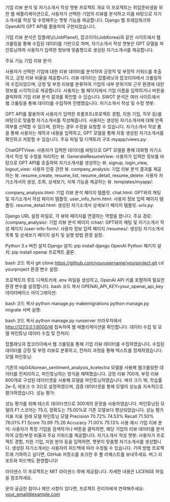 기업 리뷰 분석 및 자기소개서 작성 챗봇
프로젝트 개요
이 프로젝트는 취업준비생을 위한 웹 애플리케이션으로, 사용자가 선택한 기업의 리뷰를 분석하고 이를 바탕으로 자기소개서를 작성 및 수정해주는 챗봇 기능을 제공합니다. Django 웹 프레임워크와 OpenAI의 GPT API를 활용하여 구현되었습니다.

기업 리뷰 분석은 잡플래닛(JobPlanet), 잡코리아(JobKorea)와 같은 사이트에서 웹 크롤링을 통해 수집된 데이터를 기반으로 하며, 자기소개서 작성 챗봇은 GPT 모델을 파인튜닝하여 사용자가 입력한 정보에 맞춤형으로 생성된 자기소개서를 제공합니다.

주요 기능
기업 리뷰 분석:

사용자가 선택한 기업에 대한 리뷰 데이터를 분석하여 긍정적 및 부정적 키워드를 추출하고, 긍정 리뷰 비율을 제공합니다.
리뷰 데이터는 잡플래닛과 잡코리아에서 크롤링하여 수집되었으며, 긍정 및 부정 리뷰를 분류하여 기업의 내부 분위기와 근무 환경에 대한 정보를 시각적으로 제공합니다.
사용자는 웹 페이지에서 기업 이름을 입력하거나 버튼을 클릭하여 기업 리뷰 분석 결과를 확인할 수 있습니다.
SWOT 분석은 여러 사이트에서 웹 크롤링을 통해 데이터를 수집하여 진행했습니다.
자기소개서 작성 및 수정 챗봇:

GPT API를 활용하여 사용자가 입력한 프롬프트(프로젝트 경험, 지원 기업, 직무 등)를 바탕으로 맞춤형 자기소개서를 작성해줍니다.
사용자는 생성된 자기소개서에 대해 만족 여부를 선택할 수 있으며, 원하는 경우 수정을 요청할 수 있습니다.
자기소개서 작성 폼을 통해 사용자는 제목과 내용을 입력하고, GPT 모델을 통해 자동 생성된 자기소개서를 확인하고 저장할 수 있습니다.
주요 파일 및 디렉토리 구조
myapp/views.py:

ChatGPTView: 사용자가 입력한 데이터를 바탕으로 GPT 모델을 통해 대화형 자기소개서 작성 및 수정을 처리하는 뷰.
GenerateResumeView: 사용자가 입력한 정보를 바탕으로 GPT API를 호출하여 자기소개서를 생성하는 뷰.
signup, login_view, logout_view: 사용자 인증 관련 뷰.
company_analysis: 기업 리뷰 분석 결과를 제공하는 뷰.
resume_create, resume_list, resume_detail, resume_delete: 사용자 자기소개서의 생성, 조회, 상세보기, 삭제 기능을 제공하는 뷰.
templates/myapp/:

company_analysis.html: 기업 리뷰 분석 페이지 템플릿.
chat.html: GPT와의 채팅 및 자기소개서 작성 페이지 템플릿.
user_info_form.html: 사용자 정보 입력 페이지 템플릿.
resume_detail.html: 생성된 자기소개서 상세보기 페이지 템플릿.
urls.py:

Django URL 설정 파일로, 각 뷰와 페이지를 연결하는 역할을 합니다.
주요 경로:
/company_analysis/: 기업 리뷰 분석 페이지
/chat/: GPT와의 채팅 및 자기소개서 작성 페이지
/user-info-form/: 사용자 정보 입력 페이지
/resumes/: 생성된 자기소개서 목록 및 상세보기 페이지
설치 및 실행 방법
환경 설정:

Python 3.x 버전 설치
Django 설치: pip install django
OpenAI Python 패키지 설치: pip install openai
프로젝트 클론:

bash
코드 복사
git clone https://github.com/yourusername/yourproject.git
cd yourproject
환경 변수 설정:

프로젝트의 루트 디렉토리에 .env 파일을 생성하고, OpenAI API 키를 포함하여 필요한 환경 변수를 설정합니다.
bash
코드 복사
OPENAI_API_KEY=your_openai_api_key
데이터베이스 마이그레이션:

bash
코드 복사
python manage.py makemigrations
python manage.py migrate
서버 실행:

bash
코드 복사
python manage.py runserver
브라우저에서 http://127.0.0.1:8000/에 접속하여 웹 애플리케이션을 확인합니다.
데이터 수집 및 모델 파인튜닝
데이터 수집 및 전처리:

잡플래닛과 잡코리아에서 웹 크롤링을 통해 기업 리뷰 데이터를 수집하였습니다.
수집된 데이터를 긍정 및 부정 리뷰로 분류하고, 전처리 과정을 통해 텍스트를 정제하였습니다.
모델 파인튜닝:

기존의 nlp04/korean_sentiment_analysis_kcelectra 모델을 사용해 웹크롤링한 데이터를 전처리하고, 파인튜닝하는 방식을 채택했습니다.
긍정 리뷰 700개, 부정 리뷰 600개로 구성된 데이터셋을 사용해 모델을 파인튜닝하였습니다.
배치 크기 16, 학습률 2e-5, 에포크 수 3으로 설정하였으며, 검증 데이터셋을 통해 모델의 성능을 지속적으로 평가하였습니다.
성능 평가:

성능 평가를 위해 테스트 데이터셋으로 300개의 문장을 사용하였습니다.
파인튜닝된 모델의 F1 스코어는 75.0, 정확도는 75.00%로 기존 모델보다 향상되었습니다.
성능 평가 지표
지표	원래 모델	파인튜닝 모델
Precision	70.72%	74.53%
Recall	71.50%	76.01%
F1 Score	70.99	75.26
Accuracy	71.00%	75.13%
사용 예시
기업 리뷰 분석: 사용자가 특정 기업을 검색하거나 버튼을 클릭하면, 해당 기업의 리뷰 데이터를 분석하여 긍정/부정 비율과 주요 키워드를 제공합니다.
자기소개서 작성 챗봇: 사용자가 프로젝트 경험, 지원 기업, 지원 분야 등을 입력하면, 챗봇이 맞춤형 자기소개서를 생성합니다. 생성된 자기소개서는 사용자의 피드백에 따라 수정될 수 있습니다.
기여 방법
프로젝트에 기여하고 싶다면, GitHub 저장소를 포크한 후 풀 리퀘스트를 보내주세요. 버그 리포트와 피드백도 환영합니다!

라이센스
이 프로젝트는 MIT 라이센스 하에 제공됩니다. 자세한 내용은 LICENSE 파일을 참조하세요.

문의
궁금한 점이나 제안 사항이 있다면, 프로젝트 관리자에게 연락해주세요: your_email@example.com

